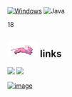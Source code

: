 [![Windows](https://badgen.net/badge/icon/windows?icon=windows&label)](https://microsoft.com/windows/) ![Java](https://img.shields.io/badge/java-%23ED8B00.svg?style=for-the-badge&logo=openjdk&logoColor=white)

18

## <img src="https://github.com/darrenh6/darrenh6/blob/main/assets/lion.gif" height="36"/> links
[![](https://img.shields.io/badge/-spotify-1DB954?style=flat-square)](https://open.spotify.com/user/ndeej9o9lgt04ud26iuy8dnvt?si=c3185ce06c834f8c)
[![](https://img.shields.io/badge/-resume-332B40?style=flat-square)]()

[![image](https://github-readme-stats.vercel.app/api?username=darrenh6)](https://github.com/anuraghazra/github-readme-stats)
